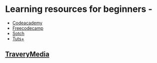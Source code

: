 # Learning resources for beginners -

- [Codeacademy](https://www.codecademy.com/)
- [Freecodecamp](https://www.freecodecamp.org/)
- [Sotch](https://scotch.io/)
- [Tuts+](https://tutsplus.com)

## [TraveryMedia](https://www.youtube.com/watch?v=raoOoWU7DI0)